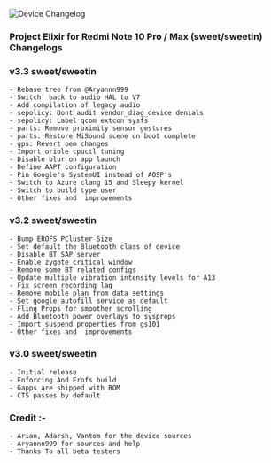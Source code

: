 ![Device Changelog](https://i.imgur.com/C0Wcdr5.png)

### Project Elixir for Redmi Note 10 Pro / Max (sweet/sweetin) Changelogs

### v3.3 sweet/sweetin
```
- Rebase tree from @Aryannn999
- Switch  back to audio HAL to V7
- Add compilation of legacy audio
- sepolicy: Dont audit vendor_diag_device denials
- sepolicy: Label qcom extcon sysfs
- parts: Remove proximity sensor gestures
- parts: Restore MiSound scene on boot complete
- gps: Revert oem changes
- Import oriole cpuctl tuning
- Disable blur on app launch
- Define AAPT configuration
- Pin Google's SystemUI instead of AOSP's
- Switch to Azure clang 15 and Sleepy kernel
- Switch to build type user
- Other fixes and  improvements
```

### v3.2 sweet/sweetin
```
- Bump EROFS PCluster Size
- Set default the Bluetooth class of device
- Disable BT SAP server
- Enable zygote critical window
- Remove some BT related configs
- Update multiple vibration intensity levels for A13
- Fix screen recording lag
- Remove mobile plan from data settings
- Set google autofill service as default
- Fling Props for smoother scrolling
- Add Bluetooth power overlays to sysprops
- Import suspend properties from gs101
- Other fixes and  improvements
```

### v3.0 sweet/sweetin
```
- Initial release
- Enforcing And Erofs build
- Gapps are shipped with ROM
- CTS passes by default
```

### Credit :- 
```
- Arian, Adarsh, Vantom for the device sources
- Aryannn999 for sources and help
- Thanks To all beta testers
```
